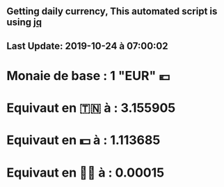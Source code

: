## Getting daily currency, This automated script is using [jq](https://stedolan.github.io/jq/)
## Last Update:  2019-10-24 à 07:00:02
 # Monaie de base : 1 "EUR" 💶 
 # Equivaut en 🇹🇳 à :  3.155905 
 # Equivaut en 💵 à : 1.113685
 # Equivaut en 🐱‍💻 à :  0.00015
